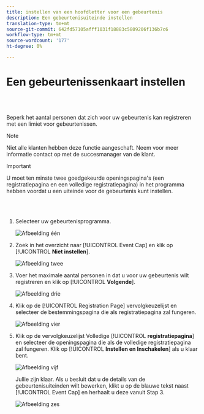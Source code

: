 ```yaml
---
title: instellen van een hoofdletter voor een gebeurtenis
description: Een gebeurtenisuiteinde instellen
translation-type: tm+mt
source-git-commit: 642fd57105afff1031f18883c5809206f136b7c6
workflow-type: tm+mt
source-wordcount: '177'
ht-degree: 0%

---
```



# Een gebeurtenissenkaart instellen

<br> 

Beperk het aantal personen dat zich voor uw gebeurtenis kan registreren met een limiet voor gebeurtenissen.

>[!NOTE]
>
>Niet alle klanten hebben deze functie aangeschaft. Neem voor meer informatie contact op met de succesmanager van de klant.

>[!IMPORTANT]
>U moet ten minste twee goedgekeurde openingspagina&#39;s (een registratiepagina en een volledige registratiepagina) in het programma hebben voordat u een uiteinde voor de gebeurtenis kunt instellen.

<br> 

1. Selecteer uw gebeurtenisprogramma.

   ![Afbeelding één](/help/sky/assets/event-programs/setting-an-event-cap/setting-an-event-cap-1.png)

1. Zoek in het overzicht naar [!UICONTROL Event Cap] en klik op [!UICONTROL **Niet instellen**].

   ![Afbeelding twee](/help/sky/assets/event-programs/setting-an-event-cap/setting-an-event-cap-2.png)

1. Voer het maximale aantal personen in dat u voor uw gebeurtenis wilt registreren en klik op [!UICONTROL **Volgende**].

   ![Afbeelding drie](/help/sky/assets/event-programs/setting-an-event-cap/setting-an-event-cap-3.png)

1. Klik op de [!UICONTROL Registration Page] vervolgkeuzelijst en selecteer de bestemmingspagina die als registratiepagina zal fungeren.

   ![Afbeelding vier](/help/sky/assets/event-programs/setting-an-event-cap/setting-an-event-cap-4.png)

1. Klik op de vervolgkeuzelijst Volledige [!UICONTROL **registratiepagina**] en selecteer de openingspagina die als de volledige registratiepagina zal fungeren. Klik op [!UICONTROL **Instellen en Inschakelen**] als u klaar bent.

   ![Afbeelding vijf](/help/sky/assets/event-programs/setting-an-event-cap/setting-an-event-cap-5.png)

   Jullie zijn klaar. Als u besluit dat u de details van de gebeurtenisuiteinden wilt bewerken, klikt u op de blauwe tekst naast [!UICONTROL Event Cap] en herhaalt u deze vanuit Stap 3.

   ![Afbeelding zes](/help/sky/assets/event-programs/setting-an-event-cap/setting-an-event-cap-6.png)
